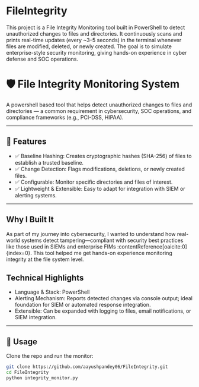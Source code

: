 # FileIntegrity

This project is a File Integrity Monitoring tool built in PowerShell to detect unauthorized changes to files and directories.
It continuously scans and prints real-time updates (every ~3–5 seconds) in the terminal whenever files are modified, deleted, or newly created.
The goal is to simulate enterprise-style security monitoring, giving hands-on experience in cyber defense and SOC operations.

# 🛡️ File Integrity Monitoring System

A powershell based tool that helps detect unauthorized changes to files and directories — a common
requirement in cybersecurity, SOC operations, and compliance frameworks (e.g., PCI-DSS, HIPAA).

---

## 🚀 Features
- ✅ Baseline Hashing: Creates cryptographic hashes (SHA-256) of files to establish a trusted baseline.  
- ✅ Change Detection: Flags modifications, deletions, or newly created files.  
- ✅ Configurable: Monitor specific directories and files of interest.  
- ✅ Lightweight & Extensible: Easy to adapt for integration with SIEM or alerting systems.  

---

##  Why I Built It

As part of my journey into cybersecurity, I wanted to understand how real-world systems detect tampering—compliant
with security best practices like those used in SIEMs and enterprise FIMs :contentReference[oaicite:0]{index=0}. This 
tool helped me get hands-on experience monitoring integrity at the file system level.

##  Technical Highlights

- Language & Stack: PowerShell
- Alerting Mechanism: Reports detected changes via console output; ideal foundation for SIEM or automated response integration.
- Extensible: Can be expanded with logging to files, email notifications, or SIEM integration.  


---

## 📂 Usage
Clone the repo and run the monitor:
```bash
git clone https://github.com/aayushpandey06/FileIntegrity.git
cd FileIntegrity
python integrity_monitor.py

